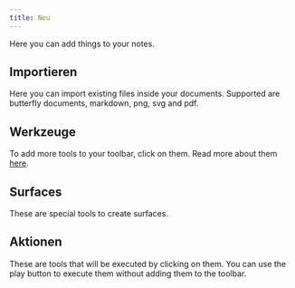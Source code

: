 ```yaml
---
title: Neu
---
```


Here you can add things to your notes.

## Importieren

Here you can import existing files inside your documents.
Supported are butterfly documents, markdown, png, svg and pdf.

## Werkzeuge

To add more tools to your toolbar, click on them.
Read more about them [here](tools).

## Surfaces

These are special tools to create surfaces.

## Aktionen

These are tools that will be executed by clicking on them.
You can use the play button to execute them without adding them to the toolbar.
